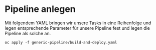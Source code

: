 # Pipeline anlegen

Mit folgendem YAML bringen wir unsere Tasks in eine Reihenfolge und legen entsprechende Parameter für unsere Pipeline fest und legen die Pipeline als solche an.

```text
oc apply -f generic-pipeline/build-and-deploy.yaml
```



